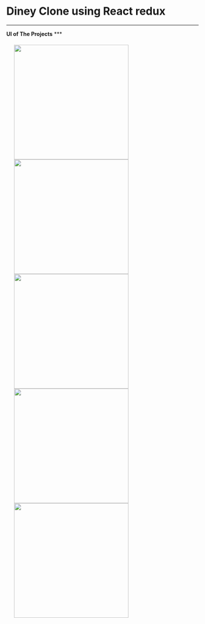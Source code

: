 # Diney Clone using React redux
<hr>
<b>UI of The Projects</b>
***
<div style="display:flex; padding:20px; justify-content:center;";>
  <div>
    <img src="https://user-images.githubusercontent.com/96978659/153400159-0a173d38-441f-41f5-bdb4-7d04b7bcb89a.png" width="300" height="300" />
     <img src="https://user-images.githubusercontent.com/96978659/153400158-0297860e-e3f7-4ba5-8bc6-1608ea8a232d.png" width="300" height="300" />
     <img src="https://user-images.githubusercontent.com/96978659/153400193-8c53065c-2fbe-4cef-82ef-f658c51bba09.png" width="300" height="300" />
    <img src="https://user-images.githubusercontent.com/96978659/153400236-84e95df5-fcde-4e93-800a-0e7294e7fb20.png" width="300" height="300" />
    <img src="https://user-images.githubusercontent.com/96978659/153400257-12963aca-f3f1-4922-926f-5d64407e1ac3.png" width="300" height="300" />
  </div>
</div>



<!-- ![loginui](https://user-images.githubusercontent.com/96978659/153400159-0a173d38-441f-41f5-bdb4-7d04b7bcb89a.png)
![afterloginui](https://user-images.githubusercontent.com/96978659/153400158-0297860e-e3f7-4ba5-8bc6-1608ea8a232d.png)
![movie](https://user-images.githubusercontent.com/96978659/153400193-8c53065c-2fbe-4cef-82ef-f658c51bba09.png)
![detail](https://user-images.githubusercontent.com/96978659/153400236-84e95df5-fcde-4e93-800a-0e7294e7fb20.png)
![trailer](https://user-images.githubusercontent.com/96978659/153400257-12963aca-f3f1-4922-926f-5d64407e1ac3.png) -->
